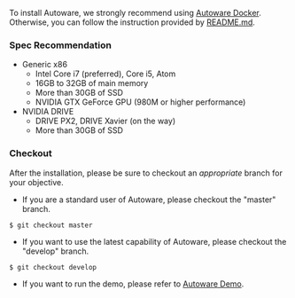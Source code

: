 To install Autoware, we strongly recommend using [Autoware Docker](https://github.com/CPFL/Autoware/wiki/Docker). Otherwise, you can follow the instruction provided by [README.md](https://github.com/CPFL/Autoware/blob/master/README.md).

### Spec Recommendation

* Generic x86
    * Intel Core i7 (preferred), Core i5, Atom
    * 16GB to 32GB of main memory
    * More than 30GB of SSD
    * NVIDIA GTX GeForce GPU (980M or higher performance)
* NVIDIA DRIVE
    * DRIVE PX2, DRIVE Xavier (on the way)
    * More than 30GB of SSD

### Checkout 

After the installation, please be sure to checkout an _appropriate_ branch for your objective.

* If you are a standard user of Autoware, please checkout the "master" branch.

`$ git checkout master`

* If you want to use the latest capability of Autoware, please checkout the "develop" branch.

`$ git checkout develop`

* If you want to run the demo, please refer to [Autoware Demo](https:https://github.com/CPFL/Autoware/wiki/Demo).
